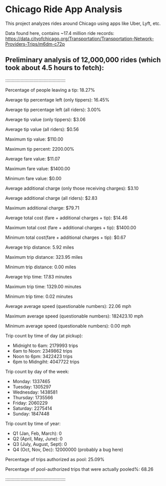 # Chicago Ride App Analysis

This project analyzes rides around Chicago using apps like Uber, Lyft, etc.

Data found here, contains ~17.4 million ride records: https://data.cityofchicago.org/Transportation/Transportation-Network-Providers-Trips/m6dm-c72p

## Preliminary analysis of 12,000,000 rides (which took about 4.5 hours to fetch):
:::::::::::::::::::::::::::::::::::::::::::::::

Percentage of people leaving a tip: 18.27%

Average tip percentage left (only tippers): 16.45%

Average tip percentage left (all riders): 3.00%

Average tip value (only tippers): $3.06

Average tip value (all riders): $0.56

Maximum tip value: $110.00

Maximum tip percent: 2200.00%

Average fare value: $11.07

Maximum fare value: $1400.00

Minimum fare value: $0.00

Average additional charge (only those receiving charges): $3.10

Average additional charge (all riders): $2.83

Maximum additional charge: $79.71

Average total cost (fare + additional charges + tip): $14.46

Maximum total cost (fare + additional charges + tip): $1400.00

Minimum total cost(fare + additional charges + tip): $0.67

Average trip distance: 5.92 miles

Maximum trip distance: 323.95 miles

Minimum trip distance: 0.00 miles

Average trip time: 17.83 minutes

Maximum trip time: 1329.00 minutes

Minimum trip time: 0.02 minutes



Average average speed (questionable numbers): 22.06 mph

Maximum average speed (questionable numbers): 182423.10 mph

Minimum average speed (questionable numbers): 0.00 mph



Trip count by time of day (at pickup):
- Midnight to 6am: 2179993 trips
- 6am to Noon: 2349862 trips
- Noon to 6pm: 3422423 trips
- 6pm to Midngiht: 4047722 trips

Trip count by day of the week:
- Monday: 1337465
- Tuesday: 1305297
- Wednesday: 1438581
- Thursday: 1735566
- Friday: 2060229
- Saturday: 2275414
- Sunday: 1847448

Trip count by time of year:
- Q1 (Jan, Feb, March): 0
- Q2 (April, May, June): 0
- Q3 (July, August, Sept): 0
- Q4 (Oct, Nov, Dec): 12000000 (probably a bug here)

Percentage of trips authorized as pool: 25.09%

Percentage of pool-authorized trips that were actually pooled%: 68.26

:::::::::::::::::::::::::::::::::::::::::::::::
